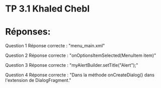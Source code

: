 # TP 3.1 Khaled Chebl

# Réponses:

Question 1
Réponse correcte :
"menu_main.xml"

Question 2
Réponse correcte :
"onOptionsItemSelected(MenuItem item)"

Question 3
Réponse correcte :
"myAlertBuilder.setTitle("Alert");"

Question 4
Réponse correcte :
"Dans la méthode onCreateDialog() dans l'extension de DialogFragment."
